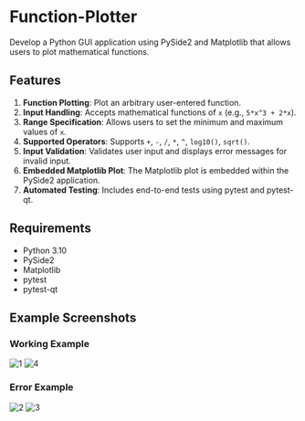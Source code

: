 # Function-Plotter
Develop a Python GUI application using PySide2 and Matplotlib that allows users to plot mathematical functions.
## Features

1. **Function Plotting**: Plot an arbitrary user-entered function.
2. **Input Handling**: Accepts mathematical functions of `x` (e.g., `5*x^3 + 2*x`).
3. **Range Specification**: Allows users to set the minimum and maximum values of `x`.
4. **Supported Operators**: Supports `+`, `-`, `/`, `*`, `^`, `log10()`, `sqrt()`.
5. **Input Validation**: Validates user input and displays error messages for invalid input.
6. **Embedded Matplotlib Plot**: The Matplotlib plot is embedded within the PySide2 application.
7. **Automated Testing**: Includes end-to-end tests using pytest and pytest-qt.

## Requirements

- Python 3.10
- PySide2
- Matplotlib
- pytest
- pytest-qt

## Example Screenshots

### Working Example
![1](https://github.com/user-attachments/assets/547942bb-448c-4bbe-aac2-92b8d39ad4c4)
![4](https://github.com/user-attachments/assets/f8c253c7-ae93-4b0b-aaf4-f3208353a832)
### Error Example
![2](https://github.com/user-attachments/assets/f17cbc88-c78d-4f19-93c0-19a5036bab61)
![3](https://github.com/user-attachments/assets/73e48e7c-cef1-49a7-b77a-3766223eb889)
